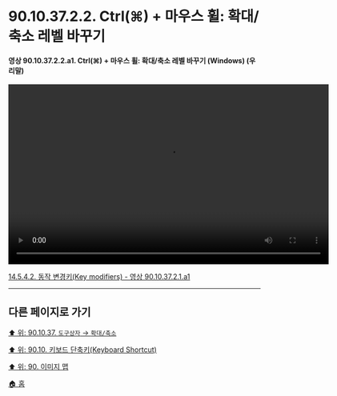 # 90.10.37.2.2. Ctrl(⌘) + 마우스 휠: 확대/축소 레벨 바꾸기

<a id="90-10-37-02-02-a1"></a>

#### 영상 90.10.37.2.2.a1. Ctrl(⌘) + 마우스 휠: 확대/축소 레벨 바꾸기 (Windows) (우리말)
<video controls="controls" width="640" height="360" src="https://github.com/wonder13662/gimp/assets/15767104/132cd9f8-662c-47d2-b726-de1dde0aa5e7"></video>

[14.5.4.2. 동작 변경키(Key modifiers) - 영상 90.10.37.2.1.a1](./14-05-04-02-key_modifiers.md#90-10-37-02-01-a1)

***

## 다른 페이지로 가기

[⬆️ 위: 90.10.37. `도구상자` → `확대/축소`](./90-10-37-00-tool_box-zoom.md)

[⬆️ 위: 90.10. 키보드 단축키(Keyboard Shortcut)](./90-10-00-keyboard_shortcut.md)

[⬆️ 위: 90. 이미지 맵](./90-00-image-map.md)

[🏠 홈](./00-home.md)